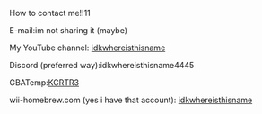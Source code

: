 How to contact me!!11

E-mail:im not sharing it (maybe)

My YouTube channel: [idkwhereisthisname](https://www.youtube.com/channel/UC3IL0b1yqcimDNNGxSRxDkA)

Discord (preferred way):idkwhereisthisname4445

GBATemp:[KCRTR3](https://gbatemp.net/members/kcrtr3.669379/)

wii-homebrew.com (yes i have that account): [idkwhereisthisname](https://forum.wii-homebrew.com/index.php/User/110850-idkwhereisthisname/?s=5044ba355b1c065eb353f95c263e78283a91c74a#wall)
